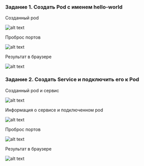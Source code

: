 ### Задание 1. Создать Pod с именем hello-world

Созданный pod

![alt text](<Screenshot 2025-03-07 000857.png>)

Проброс портов

![alt text](<Screenshot 2025-03-07 000821.png>)

Результат в браузере

![alt text](<Screenshot 2025-03-07 000739.png>)

### Задание 2. Создать Service и подключить его к Pod

Созданный pod и сервис

![alt text](<Screenshot 2025-03-07 201516.png>)

Информация о сервисе и подключенном pod

![alt text](<Screenshot 2025-03-07 201157.png>)

Проброс портов

![alt text](<Screenshot 2025-03-07 201634.png>)

Результат в браузере

![alt text](<Screenshot 2025-03-07 201616.png>)
